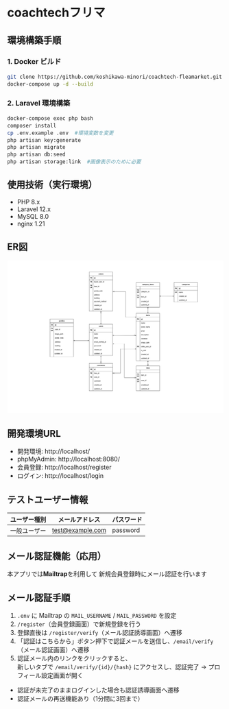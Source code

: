 
# coachtechフリマ

## 環境構築手順

### 1. Docker ビルド
```bash
git clone https://github.com/koshikawa-minori/coachtech-fleamarket.git
docker-compose up -d --build
```

### 2. Laravel 環境構築
```bash
docker-compose exec php bash
composer install
cp .env.example .env  #環境変数を変更
php artisan key:generate
php artisan migrate
php artisan db:seed
php artisan storage:link  #画像表示のために必要
```

## 使用技術（実行環境）
- PHP 8.x
- Laravel 12.x
- MySQL 8.0
- nginx 1.21

## ER図
![ER図](docs/coachtech-fleamarket-ER.png)

## 開発環境URL
- 開発環境: http://localhost/
- phpMyAdmin: http://localhost:8080/
- 会員登録: http://localhost/register
- ログイン: http://localhost/login

## テストユーザー情報

| ユーザー種別 | メールアドレス | パスワード |
|---------------|----------------|-------------|
| 一般ユーザー | test@example.com | password |

## メール認証機能（応用）

本アプリでは**Mailtrap**を利用して
新規会員登録時にメール認証を行います

## メール認証手順

1. `.env` に Mailtrap の `MAIL_USERNAME` / `MAIL_PASSWORD` を設定  
2. `/register`（会員登録画面）で新規登録を行う  
3. 登録直後は `/register/verify`（メール認証誘導画面）へ遷移  
4. 「認証はこちらから」ボタン押下で認証メールを送信し、`/email/verify`（メール認証画面）へ遷移  
5. 認証メール内のリンクをクリックすると、  
   新しいタブで `/email/verify/{id}/{hash}` にアクセスし、認証完了 → プロフィール設定画面が開く

- 認証が未完了のままログインした場合も認証誘導画面へ遷移  
- 認証メールの再送機能あり（1分間に3回まで）

